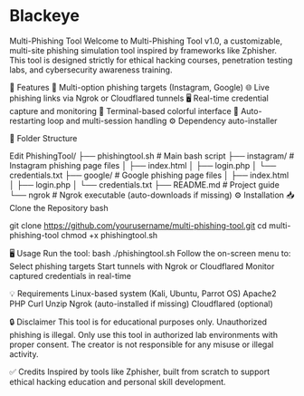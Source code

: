 # Blackeye
Multi-Phishing Tool
Welcome to Multi-Phishing Tool v1.0, a customizable, multi-site phishing simulation tool inspired by frameworks like Zphisher.
This tool is designed strictly for ethical hacking courses, penetration testing labs, and cybersecurity awareness training.


🚀 Features
🎯 Multi-option phishing targets (Instagram, Google)
🌐 Live phishing links via Ngrok or Cloudflared tunnels
🖥️ Real-time credential capture and monitoring
🎨 Terminal-based colorful interface
🔁 Auto-restarting loop and multi-session handling
⚙️ Dependency auto-installer


📂 Folder Structure

Edit
PhishingTool/
├── phishingtool.sh           # Main bash script
├── instagram/                # Instagram phishing page files
│   ├── index.html
│   ├── login.php
│   └── credentials.txt
├── google/                   # Google phishing page files
│   ├── index.html
│   ├── login.php
│   └── credentials.txt
├── README.md                 # Project guide
└── ngrok                     # Ngrok executable (auto-downloads if missing)
⚙️ Installation
📥 Clone the Repository
bash



git clone https://github.com/yourusername/multi-phishing-tool.git
cd multi-phishing-tool
chmod +x phishingtool.sh


🖥️ Usage
Run the tool:
bash
./phishingtool.sh
Follow the on-screen menu to:
Select phishing targets
Start tunnels with Ngrok or Cloudflared
Monitor captured credentials in real-time


💡 Requirements
Linux-based system (Kali, Ubuntu, Parrot OS)
Apache2
PHP
Curl
Unzip
Ngrok (auto-installed if missing)
Cloudflared (optional)


🔒 Disclaimer
This tool is for educational purposes only.
Unauthorized phishing is illegal.
Only use this tool in authorized lab environments with proper consent.
The creator is not responsible for any misuse or illegal activity.


✅ Credits
Inspired by tools like Zphisher, built from scratch to support ethical hacking education and personal skill development.
